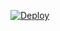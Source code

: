 [![Deploy](https://www.herokucdn.com/deploy/button.svg)](https://dashboard.heroku.com/new?template=https://github.com/tonyxstark/AviLeech)

